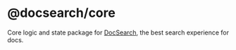 # @docsearch/core

Core logic and state package for [DocSearch](http://docsearch.algolia.com/), the best search experience for docs.

